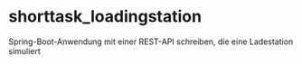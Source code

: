 # shorttask_loadingstation
Spring-Boot-Anwendung mit einer REST-API schreiben, die eine Ladestation simuliert